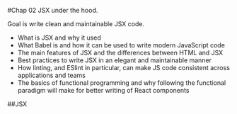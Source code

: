 #Chap 02 JSX under the hood.

Goal is write clean and maintainable JSX code.

   * What is JSX and why it used
   * What Babel is and how it can be used to write modern JavaScript code
   * The main features of JSX and the differences between HTML and JSX
   * Best practices to write JSX in an elegant and maintainable manner
   * How linting, and ESlint in particular, can make JS code consistent
     across applications and teams
   * The basics of functional programming and why following the functional
     paradigm will make for better writing of React components


##JSX





